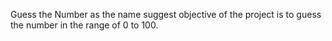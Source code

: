 Guess the Number
as the name suggest objective of the project is to guess the number in the range of 0 to 100.
